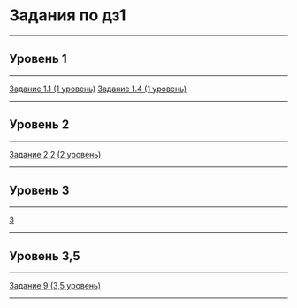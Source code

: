 # Задания по дз1
***
## Уровень 1
***
[Задание 1.1 (1 уровень)]()
[Задание 1.4 (1 уровень)]()
***
## Уровень 2
***
[Задание 2.2 (2 уровень)]()
***
## Уровень 3
***
[3]()
***
## Уровень 3,5
***
[Задание 9 (3,5 уровень)]()
***
